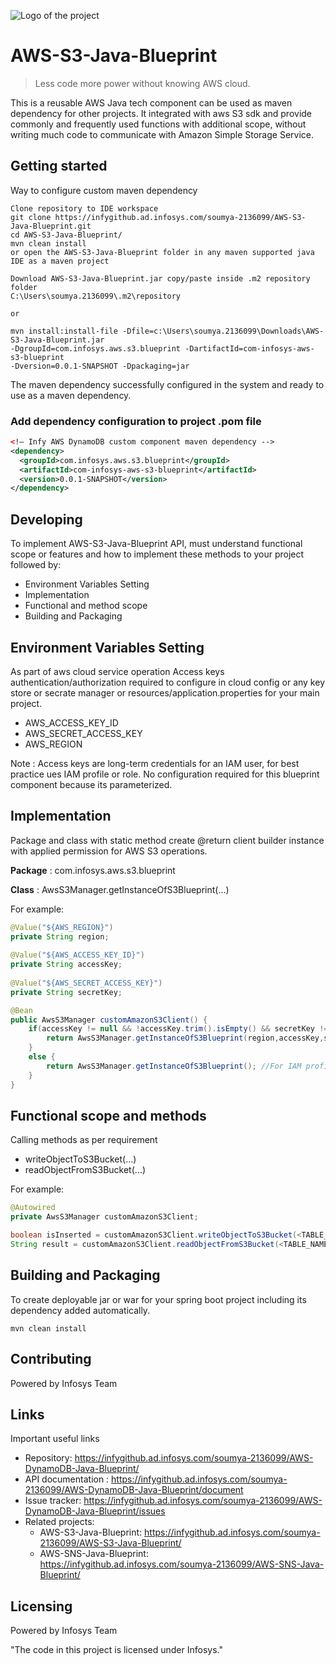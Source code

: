 ![Logo of the project](https://upload.wikimedia.org/wikipedia/commons/9/95/Infosys_logo.svg)

# AWS-S3-Java-Blueprint
> Less code more power without knowing AWS cloud.

This is a reusable AWS Java tech component can be used as maven dependency for other projects.
It integrated with aws S3 sdk and provide commonly and frequently used functions with additional scope,
without writing much code to communicate with Amazon Simple Storage Service.

## Getting started

Way to configure custom maven dependency 

```shell
Clone repository to IDE workspace
git clone https://infygithub.ad.infosys.com/soumya-2136099/AWS-S3-Java-Blueprint.git
cd AWS-S3-Java-Blueprint/
mvn clean install
or open the AWS-S3-Java-Blueprint folder in any maven supported java IDE as a maven project
```

```shell
Download AWS-S3-Java-Blueprint.jar copy/paste inside .m2 repository folder 
C:\Users\soumya.2136099\.m2\repository

or

mvn install:install-file -Dfile=c:\Users\soumya.2136099\Downloads\AWS-S3-Java-Blueprint.jar 
-DgroupId=com.infosys.aws.s3.blueprint -DartifactId=com-infosys-aws-s3-blueprint 
-Dversion=0.0.1-SNAPSHOT -Dpackaging=jar
```

The maven dependency successfully configured in the system and ready to use as a maven dependency.

### Add dependency configuration to project .pom file
```xml
<!— Infy AWS DynamoDB custom component maven dependency -->
<dependency>
  <groupId>com.infosys.aws.s3.blueprint</groupId>
  <artifactId>com-infosys-aws-s3-blueprint</artifactId>
  <version>0.0.1-SNAPSHOT</version>
</dependency>
```

## Developing

To implement AWS-S3-Java-Blueprint API, must understand functional scope or features 
and how to implement these methods to your project followed by:

* Environment Variables Setting
* Implementation
* Functional and method scope
* Building and Packaging

## Environment Variables Setting

As part of aws cloud service operation Access keys authentication/authorization required to configure in cloud config or any key store or secrate manager or resources/application.properties for your main project.
* AWS_ACCESS_KEY_ID
* AWS_SECRET_ACCESS_KEY
* AWS_REGION

Note : Access keys are long-term credentials for an IAM user, for best practice ues IAM profile or role.
No configuration required for this blueprint component because its parameterized.

## Implementation

Package and class with static method create @return client builder instance with applied permission for AWS S3 operations.

**Package** : com.infosys.aws.s3.blueprint

**Class** : AwsS3Manager.getInstanceOfS3Blueprint(...)

For example:
```java
@Value("${AWS_REGION}")
private String region;
	
@Value("${AWS_ACCESS_KEY_ID}")
private String accessKey;
	
@Value("${AWS_SECRET_ACCESS_KEY}")
private String secretKey;
```
```java
@Bean
public AwsS3Manager customAmazonS3Client() {
	if(accessKey != null && !accessKey.trim().isEmpty() && secretKey != null && !secretKey.trim().isEmpty()) {
		return AwsS3Manager.getInstanceOfS3Blueprint(region,accessKey,secretKey); //For Access Keys
	}
	else {
		return AwsS3Manager.getInstanceOfS3Blueprint(); //For IAM profile role
	}
}
```

## Functional scope and methods

Calling methods as per requirement
* writeObjectToS3Bucket(...)
* readObjectFromS3Bucket(...)

For example:
```java
@Autowired
private AwsS3Manager customAmazonS3Client;
```
```java
boolean isInserted = customAmazonS3Client.writeObjectToS3Bucket(<TABLE_NAME>, <ConcurrentHashMap data>);
String result = customAmazonS3Client.readObjectFromS3Bucket(<TABLE_NAME>, <primary key name>, <primary key value>, <column name>);
```

## Building and Packaging

To create deployable jar or war for your spring boot project including its dependency added automatically.
```shell
mvn clean install
```

## Contributing

Powered by Infosys Team

## Links

Important useful links

- Repository: https://infygithub.ad.infosys.com/soumya-2136099/AWS-DynamoDB-Java-Blueprint/
- API documentation : https://infygithub.ad.infosys.com/soumya-2136099/AWS-DynamoDB-Java-Blueprint/document
- Issue tracker: https://infygithub.ad.infosys.com/soumya-2136099/AWS-DynamoDB-Java-Blueprint/issues
- Related projects:
  - AWS-S3-Java-Blueprint: https://infygithub.ad.infosys.com/soumya-2136099/AWS-S3-Java-Blueprint/
  - AWS-SNS-Java-Blueprint: https://infygithub.ad.infosys.com/soumya-2136099/AWS-SNS-Java-Blueprint/


## Licensing
Powered by Infosys Team

"The code in this project is licensed under Infosys."
